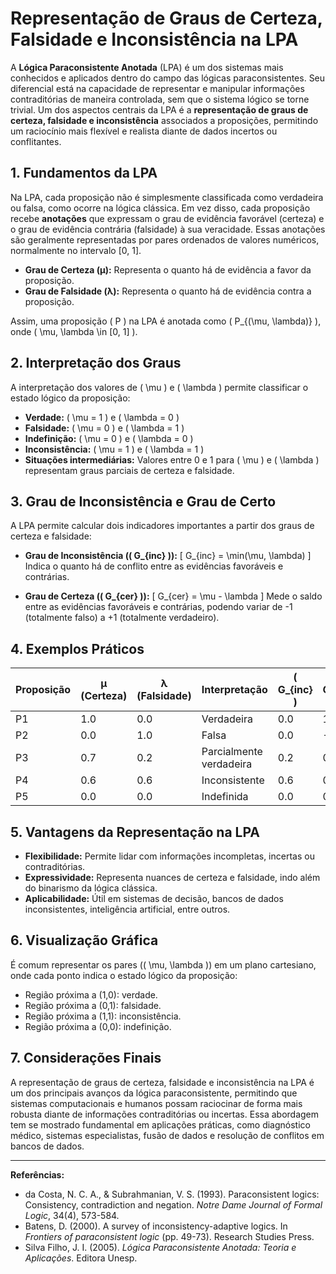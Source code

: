 
# Representação de Graus de Certeza, Falsidade e Inconsistência na LPA

A **Lógica Paraconsistente Anotada** (LPA) é um dos sistemas mais conhecidos e aplicados dentro do campo das lógicas paraconsistentes. Seu diferencial está na capacidade de representar e manipular informações contraditórias de maneira controlada, sem que o sistema lógico se torne trivial. Um dos aspectos centrais da LPA é a **representação de graus de certeza, falsidade e inconsistência** associados a proposições, permitindo um raciocínio mais flexível e realista diante de dados incertos ou conflitantes.

## 1. Fundamentos da LPA

Na LPA, cada proposição não é simplesmente classificada como verdadeira ou falsa, como ocorre na lógica clássica. Em vez disso, cada proposição recebe **anotações** que expressam o grau de evidência favorável (certeza) e o grau de evidência contrária (falsidade) à sua veracidade. Essas anotações são geralmente representadas por pares ordenados de valores numéricos, normalmente no intervalo [0, 1].

- **Grau de Certeza (μ):** Representa o quanto há de evidência a favor da proposição.
- **Grau de Falsidade (λ):** Representa o quanto há de evidência contra a proposição.

Assim, uma proposição \( P \) na LPA é anotada como \( P_{(\mu, \lambda)} \), onde \( \mu, \lambda \in [0, 1] \).

## 2. Interpretação dos Graus

A interpretação dos valores de \( \mu \) e \( \lambda \) permite classificar o estado lógico da proposição:

- **Verdade:** \( \mu = 1 \) e \( \lambda = 0 \)
- **Falsidade:** \( \mu = 0 \) e \( \lambda = 1 \)
- **Indefinição:** \( \mu = 0 \) e \( \lambda = 0 \)
- **Inconsistência:** \( \mu = 1 \) e \( \lambda = 1 \)
- **Situações intermediárias:** Valores entre 0 e 1 para \( \mu \) e \( \lambda \) representam graus parciais de certeza e falsidade.

## 3. Grau de Inconsistência e Grau de Certo

A LPA permite calcular dois indicadores importantes a partir dos graus de certeza e falsidade:

- **Grau de Inconsistência (\( G_{inc} \)):**
  \[
  G_{inc} = \min(\mu, \lambda)
  \]
  Indica o quanto há de conflito entre as evidências favoráveis e contrárias.

- **Grau de Certeza (\( G_{cer} \)):**
  \[
  G_{cer} = \mu - \lambda
  \]
  Mede o saldo entre as evidências favoráveis e contrárias, podendo variar de -1 (totalmente falso) a +1 (totalmente verdadeiro).

## 4. Exemplos Práticos

| Proposição | μ (Certeza) | λ (Falsidade) | Interpretação                  | \( G_{inc} \) | \( G_{cer} \) |
|------------|-------------|---------------|-------------------------------|---------------|---------------|
| P1         | 1.0         | 0.0           | Verdadeira                    | 0.0           | 1.0           |
| P2         | 0.0         | 1.0           | Falsa                         | 0.0           | -1.0          |
| P3         | 0.7         | 0.2           | Parcialmente verdadeira        | 0.2           | 0.5           |
| P4         | 0.6         | 0.6           | Inconsistente                 | 0.6           | 0.0           |
| P5         | 0.0         | 0.0           | Indefinida                    | 0.0           | 0.0           |

## 5. Vantagens da Representação na LPA

- **Flexibilidade:** Permite lidar com informações incompletas, incertas ou contraditórias.
- **Expressividade:** Representa nuances de certeza e falsidade, indo além do binarismo da lógica clássica.
- **Aplicabilidade:** Útil em sistemas de decisão, bancos de dados inconsistentes, inteligência artificial, entre outros.

## 6. Visualização Gráfica

É comum representar os pares (\( \mu, \lambda \)) em um plano cartesiano, onde cada ponto indica o estado lógico da proposição:

- Região próxima a (1,0): verdade.
- Região próxima a (0,1): falsidade.
- Região próxima a (1,1): inconsistência.
- Região próxima a (0,0): indefinição.

## 7. Considerações Finais

A representação de graus de certeza, falsidade e inconsistência na LPA é um dos principais avanços da lógica paraconsistente, permitindo que sistemas computacionais e humanos possam raciocinar de forma mais robusta diante de informações contraditórias ou incertas. Essa abordagem tem se mostrado fundamental em aplicações práticas, como diagnóstico médico, sistemas especialistas, fusão de dados e resolução de conflitos em bancos de dados.

---

**Referências:**

- da Costa, N. C. A., & Subrahmanian, V. S. (1993). Paraconsistent logics: Consistency, contradiction and negation. *Notre Dame Journal of Formal Logic*, 34(4), 573-584.
- Batens, D. (2000). A survey of inconsistency-adaptive logics. In *Frontiers of paraconsistent logic* (pp. 49-73). Research Studies Press.
- Silva Filho, J. I. (2005). *Lógica Paraconsistente Anotada: Teoria e Aplicações*. Editora Unesp.
```
